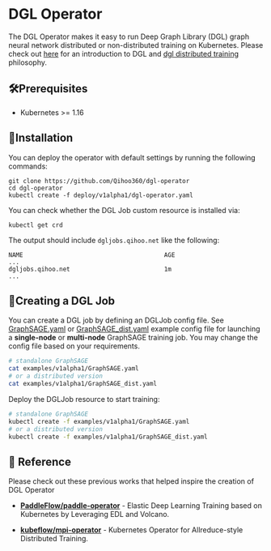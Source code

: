 # DGL Operator

The DGL Operator makes it easy to run Deep Graph Library (DGL) graph neural network distributed or non-distributed training on Kubernetes. Please check out [here](https://www.dgl.ai/) for an introduction to DGL and [dgl distributed training](https://docs.dgl.ai/guide/distributed.html) philosophy.

## 🛠Prerequisites
- Kubernetes >= 1.16

## 🚀Installation
You can deploy the operator with default settings by running the following commands:

```
git clone https://github.com/Qihoo360/dgl-operator
cd dgl-operator
kubectl create -f deploy/v1alpha1/dgl-operator.yaml
```

You can check whether the DGL Job custom resource is installed via:
```
kubectl get crd
```

The output should include `dgljobs.qihoo.net` like the following:
```
NAME                                       AGE
...
dgljobs.qihoo.net                          1m
...
```

## 🔬Creating a DGL Job
You can create a DGL job by defining an DGLJob config file. See [GraphSAGE.yaml](https://github.com/Qihoo360/dgl-operator/blob/master/examples/v1alpha1/GraphSAGE.yaml) or [GraphSAGE_dist.yaml](https://github.com/Qihoo360/dgl-operator/blob/master/examples/v1alpha1/GraphSAGE_dist.yaml) example config file for launching a __single-node__ or __multi-node__ GraphSAGE training job. You may change the config file based on your requirements.

```bash
# standalone GraphSAGE
cat examples/v1alpha1/GraphSAGE.yaml
# or a distributed version
cat examples/v1alpha1/GraphSAGE_dist.yaml
```

Deploy the DGLJob resource to start training:
```bash
# standalone GraphSAGE
kubectl create -f examples/v1alpha1/GraphSAGE.yaml
# or a distributed version
kubectl create -f examples/v1alpha1/GraphSAGE_dist.yaml
```

## 💭 Reference
Please check out these previous works that helped inspire the creation of DGL Operator

- **[PaddleFlow/paddle-operator](https://github.com/PaddleFlow/paddle-operator)** - Elastic Deep Learning Training based on Kubernetes by Leveraging EDL and Volcano.

- **[kubeflow/mpi-operator](https://github.com/kubeflow/mpi-operator)** - Kubernetes Operator for Allreduce-style Distributed Training.
